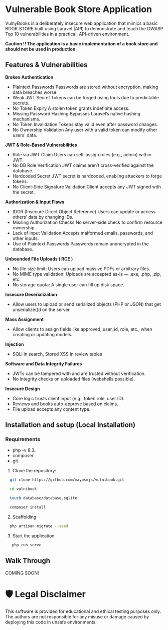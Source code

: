 # Vulnerable Book Store Application
VulnyBooks is a deliberately insecure web application that mimics a basic BOOK STORE built using Laravel (API) to demonstrate and teach the OWASP Top 10 vulnerabilities in a practical, API-driven environment.

**Caution !! The application is a basic implementation of a book store and should not be used in production**

## Features & Vulnerabilities

**Broken Authentication**
- Plaintext Passwords	Passwords are stored without encryption, making data breaches worse.
- Weak JWT Secret	Tokens can be forged using tools due to predictable secrets.
- No Token Expiry	A stolen token grants indefinite access.
- Missing Password Hashing	Bypasses Laravel’s native hashing mechanisms.
- No Token Invalidation	Tokens stay valid even after password changes.
- No Ownership Validation	Any user with a valid token can modify other users' data.

**JWT & Role-Based Vulnerabilities**
- Role via JWT Claim	Users can self-assign roles (e.g., admin) within JWT.
- No DB Role Verification	JWT claims aren’t cross-verified against the database.
- Hardcoded Secret	JWT secret is hardcoded, enabling attackers to forge tokens.
- No Client-Side Signature Validation	Client accepts any JWT signed with the secret.

**Authorization & Input Flaws**
- IDOR (Insecure Direct Object Reference)	Users can update or access others’ data by changing IDs.
- Missing Authorization Checks	No server-side check to confirm resource ownership.
- Lack of Input Validation	Accepts malformed emails, passwords, and other inputs.
- Use  of Plaintext Passwords	Passwords remain unencrypted in the database.

**Unbounded File Uploads ( RCE )**
- No file size limit: Users can upload massive PDFs or arbitrary files.
- No MIME type validation: Uploads are accepted as-is — .exe, .php, .zip, etc.
- No storage quota: A single user can fill up disk space.

**Insecure Deserialization**
- Allow users to upload or send serialized objects (PHP or JSON) that get unserialize()d on the server.

**Mass Assignment**
- Allow clients to assign fields like approved, user_id, role, etc., when creating or updating models.

**Injection**
- SQLi in search, Stored XSS in review tables

**Software and Data Integrity Failures**
- JWTs can be tampered with and are trusted without verification.
- No integrity checks on uploaded files (webshells possible).

**Insecure Design**
- Core logic trusts client input (e.g., token role, user ID).
- Reviews and books auto-approve based on claims.
- File upload accepts any content type.


## Installation and setup (Local Installation)

### Requirements
- php -v 8.3.*.*
- composer
- git

1. Clone the repository:

``` bash
  git clone https://github.com/mayosmjs/vulnibook.git

  cd vulnibook

  touch database/database.sqlite

  composer install

```

2. Scaffolding

``` bash
  php artisan migrate --seed

```

3. Start the application
``` bash
   php run serve
```



## Walk Through
COMING SOON!



# 🛡 Legal Disclaimer
This software is provided for educational and ethical testing purposes only. The authors are not responsible for any misuse or damage caused by deploying this code in unsafe environments.
